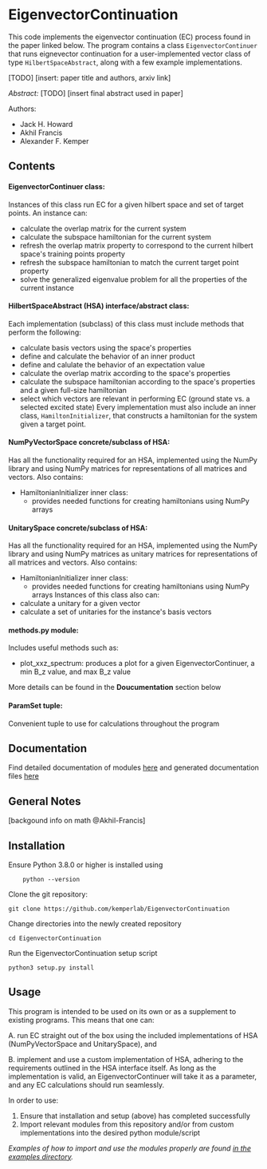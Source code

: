 # EigenvectorContinuation

This code implements the eigenvector continuation (EC) process found in the paper linked below. The program contains a class `EigenvectorContinuer` that runs eignevector continuation for a user-implemented vector class of type `HilbertSpaceAbstract`, along with a few example implementations.


[TODO] [insert: paper title and authors, arxiv link]

*Abstract:* [TODO] [insert final abstract used in paper]

Authors:

- Jack H. Howard
- Akhil Francis
- Alexander F. Kemper


## Contents

#### EigenvectorContinuer class:
Instances of this class run EC for a given hilbert space and set of target points. An instance can:
- calculate the overlap matrix for the current system
- calculate the subspace hamiltonian for the current system
- refresh the overlap matrix property to correspond to the current hilbert space's training points property
- refresh the subspace hamiltonian to match the current target point property
- solve the generalized eigenvalue problem for all the properties of the current instance

#### HilbertSpaceAbstract (HSA) interface/abstract class:
Each implementation (subclass) of this class must include methods that perform the following:
- calculate basis vectors using the space's properties
- define and calculate the behavior of an inner product
- define and calulate the behavior of an expectation value
- calculate the overlap matrix according to the space's properties
- calculate the subspace hamiltonian according to the space's properties and a given full-size hamiltonian
- select which vectors are relevant in performing EC (ground state vs. a selected excited state)
Every implementation must also include an inner class, `HamiltonInitializer`, that constructs a hamiltonian for the system given a target point.

#### NumPyVectorSpace concrete/subclass of HSA:
Has all the functionality required for an HSA, implemented using the NumPy library and using NumPy matrices for representations of all matrices and vectors. Also contains:
- HamiltonianInitializer inner class:
    - provides needed functions for creating hamiltonians using NumPy arrays

#### UnitarySpace concrete/subclass of HSA:
Has all the functionality required for an HSA, implemented using the NumPy library and using NumPy matrices as unitary matrices for representations of all matrices and vectors. Also contains:
- HamiltonianInitializer inner class:
    - provides needed functions for creating hamiltonians using NumPy arrays
Instances of this class also can:
- calculate a unitary for a given vector
- calculate a set of unitaries for the instance's basis vectors

#### methods.py module:
Includes useful methods such as: 
- plot_xxz_spectrum: produces a plot for a given EigenvectorContinuer, a min B_z value, and max B_z value

More details can be found in the **Doucumentation** section below

#### ParamSet tuple:
Convenient tuple to use for calculations throughout the program


## Documentation
Find detailed documentation of modules [here](https://htmlpreview.github.io/?https://github.com/kemperlab/EigenvectorContinuation/tree/main/docs/_build/html/index.html) and generated documentation files [here](https://htmlpreview.github.io/?https://github.com/kemperlab/EigenvectorContinuation/tree/main/docs)



## General Notes
[backgound info on math @Akhil-Francis]



## Installation
Ensure Python 3.8.0 or higher is installed using
```
    python --version
```

Clone the git repository:
```
git clone https://github.com/kemperlab/EigenvectorContinuation
```

Change directories into the newly created repository
```
cd EigenvectorContinuation
```

Run the EigenvectorContinuation setup script
```
python3 setup.py install
```



## Usage
This program is intended to be used on its own or as a supplement to existing programs. This means that one can:

A. run EC straight out of the box using the included implementations of HSA (NumPyVectorSpace and UnitarySpace), and 

B. implement and use a custom implementation of HSA, adhering to the requirements outlined in the HSA interface itself. As long as the implementation is valid, an EigenvectorContinuer will take it as a parameter, and any EC calculations should run seamlessly.

In order to use:
1. Ensure that installation and setup (above) has completed successfully
2. Import relevant modules from this repository and/or from custom implementations into the desired python module/script

*Examples of how to import and use the modules properly are found [in the examples directory](https://github.com/kemperlab/EigenvectorContinuation/tree/main/examples).*
